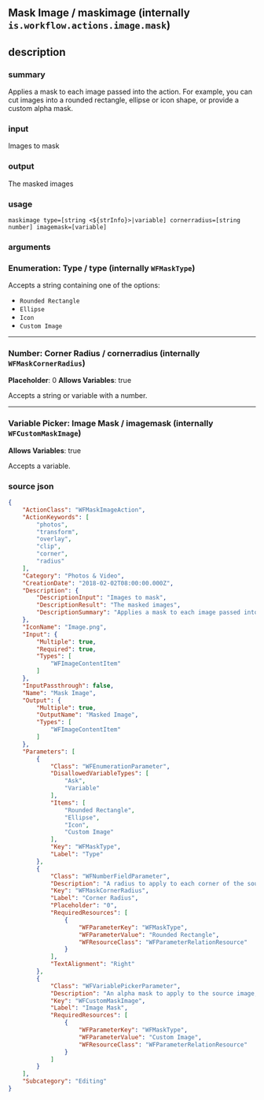 
## Mask Image / maskimage (internally `is.workflow.actions.image.mask`)



## description
### summary
Applies a mask to each image passed into the action. For example, you can cut images into a rounded rectangle, ellipse or icon shape, or provide a custom alpha mask.

### input
Images to mask

### output
The masked images

### usage
`maskimage type=[string <${strInfo}>|variable] cornerradius=[string number] imagemask=[variable]`

### arguments
### Enumeration: Type / type (internally `WFMaskType`)


Accepts a string 
containing one of the options:

- `Rounded Rectangle`
- `Ellipse`
- `Icon`
- `Custom Image`

---

### Number: Corner Radius / cornerradius (internally `WFMaskCornerRadius`)
**Placeholder**: 0
**Allows Variables**: true


Accepts a string 
or variable
with a number.

---

### Variable Picker: Image Mask / imagemask (internally `WFCustomMaskImage`)
**Allows Variables**: true


Accepts a variable.

### source json

```json
{
	"ActionClass": "WFMaskImageAction",
	"ActionKeywords": [
		"photos",
		"transform",
		"overlay",
		"clip",
		"corner",
		"radius"
	],
	"Category": "Photos & Video",
	"CreationDate": "2018-02-02T08:00:00.000Z",
	"Description": {
		"DescriptionInput": "Images to mask",
		"DescriptionResult": "The masked images",
		"DescriptionSummary": "Applies a mask to each image passed into the action. For example, you can cut images into a rounded rectangle, ellipse or icon shape, or provide a custom alpha mask."
	},
	"IconName": "Image.png",
	"Input": {
		"Multiple": true,
		"Required": true,
		"Types": [
			"WFImageContentItem"
		]
	},
	"InputPassthrough": false,
	"Name": "Mask Image",
	"Output": {
		"Multiple": true,
		"OutputName": "Masked Image",
		"Types": [
			"WFImageContentItem"
		]
	},
	"Parameters": [
		{
			"Class": "WFEnumerationParameter",
			"DisallowedVariableTypes": [
				"Ask",
				"Variable"
			],
			"Items": [
				"Rounded Rectangle",
				"Ellipse",
				"Icon",
				"Custom Image"
			],
			"Key": "WFMaskType",
			"Label": "Type"
		},
		{
			"Class": "WFNumberFieldParameter",
			"Description": "A radius to apply to each corner of the source image in pixels.",
			"Key": "WFMaskCornerRadius",
			"Label": "Corner Radius",
			"Placeholder": "0",
			"RequiredResources": [
				{
					"WFParameterKey": "WFMaskType",
					"WFParameterValue": "Rounded Rectangle",
					"WFResourceClass": "WFParameterRelationResource"
				}
			],
			"TextAlignment": "Right"
		},
		{
			"Class": "WFVariablePickerParameter",
			"Description": "An alpha mask to apply to the source image, where darker colors become transparent and lighter colors remain opaque. If the mask is sized differently than the source image, the mask is resized to match the dimensions of the source image.",
			"Key": "WFCustomMaskImage",
			"Label": "Image Mask",
			"RequiredResources": [
				{
					"WFParameterKey": "WFMaskType",
					"WFParameterValue": "Custom Image",
					"WFResourceClass": "WFParameterRelationResource"
				}
			]
		}
	],
	"Subcategory": "Editing"
}
```
